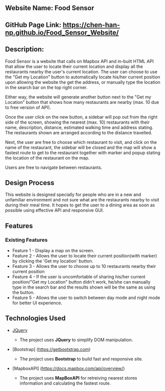 ## Website Name: Food Sensor

## GitHub Page Link: https://chen-han-np.github.io/Food_Sensor_Website/


## Description:
Food Sensor is a website that calls on Mapbox API and in-built HTML API that allow the user to locate their
current location and display all the restaurants nearby the user's current location. 
The user can choose to use the "Get my Location" button to automatically locate his/her 
current position upon allowing the website the get the address,
or manually type the location in the search bar on the top right corner.

Either way, the website will generate another button next to the "Get my Location" button that shows
how many restaurants are nearby (max. 10 due to free version of API).

Once the user click on the new button, a sidebar will pop out from the right side of the screen, showing
the nearest (max. 10) restaurants with their name, description, distance, estimated walking time and address stating.
The restaurants shown are arranged according to the distance travelled.

Next, the user are free to choose which restaurant to visit, and click on the name of the restaurant,
the sidebar will be closed and the map will show a fastest route to get to the restaurant together with marker
and popup stating the location of the restaurant on the map.

Users are free to navigate between restaurants.


## Design Process

This website is designed specially for people who are in a new and unfamiliar environment and not sure
what are the restaurants nearby to visit during their meal time.
It hopes to get the user to a dining area as soon as possible using effective API and responsive GUI.
 

## Features 
### Existing Features
- Feature 1 - Display a map on the screen.
- Feature 2 - Allows the user to locate their current position(with marker) by clicking the 'Get my location' button.
- Feature 3 - Allows the user to choose up to 10 restaurants nearby their current position
- Feature 4 - If the user is uncomfortable of sharing his/her current position/"Get my Location" button didn't work, he/she can manually type in the search bar and the results shown will be the same as using the button.
- Feature 5 - Allows the user to switch between day mode and night mode for better UI experience.

## Technologies Used

- [JQuery](https://jquery.com)
    - The project uses **JQuery** to simplify DOM manipulation. 

- [Bootstrap] (https://getbootstrap.com)
    - The project uses **Bootstrap** to build fast and responsive site.

- [MapboxAPI] (https://docs.mapbox.com/api/overview/)
    - The project uses **MapBoxAPI** for retreiving nearest stores information and calculating the fastest route.


